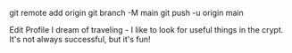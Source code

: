 git remote add origin 
git branch -M main
git push -u origin main

Edit Profile
I dream of traveling - I like to look for useful things in the crypt. It's not always successful, but it's fun!

